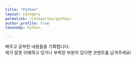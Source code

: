 ```yaml
---
title: "Python"
layout: category
permalink: /categories/python/
author_profile: true
taxonomy: Python

---
```


배우고 공부한 내용들을 기록합니다.  
제가 잘못 이해하고 있거나 부족한 부분이 있다면 코멘트를 남겨주세요!
